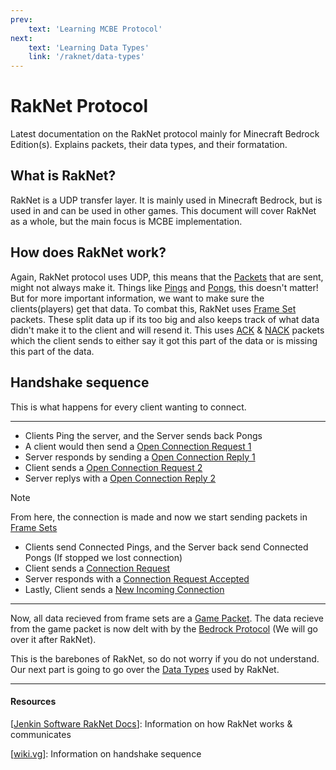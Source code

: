 ```yaml
---
prev:
    text: 'Learning MCBE Protocol'
next:
    text: 'Learning Data Types'
    link: '/raknet/data-types'
---
```


# RakNet Protocol

Latest documentation on the RakNet protocol mainly for Minecraft Bedrock Edition(s). Explains packets, their data types, and their formatation.

## What is RakNet?

RakNet is a UDP transfer layer. It is mainly used in Minecraft Bedrock, but is used in and can be used in other games. This document will cover RakNet as a whole, but the main focus is MCBE implementation.

## How does RakNet work?

Again, RakNet protocol uses UDP, this means that the [Packets]() that are sent, might not always make it. Things like [Pings]() and [Pongs](), this doesn't matter! But for more important information, we want to make sure the clients(players) get that data. To combat this, RakNet uses [Frame Set]() packets. These split data up if its too big and also keeps track of what data didn't make it to the client and will resend it. This uses [ACK]() & [NACK]() packets which the client sends to either say it got this part of the data or is missing this part of the data.

## Handshake sequence

This is what happens for every client wanting to connect.

---

* Clients Ping the server, and the Server sends back Pongs
* A client would then send a [Open Connection Request 1]()
* Server responds by sending a [Open Connection Reply 1]()
* Client sends a [Open Connection Request 2]()
* Server replys with a [Open Connection Reply 2]()

> [!NOTE]
> From here, the connection is made and now we start sending packets in [Frame Sets]()

* Clients send Connected Pings, and the Server back send Connected Pongs (If stopped we lost connection)
* Client sends a [Connection Request]()
* Server responds with a [Connection Request Accepted]()
* Lastly, Client sends a [New Incoming Connection]()

---

Now, all data recieved from frame sets are a [Game Packet](). The data recieve from the game packet is now delt with by the [Bedrock Protocol]() (We will go over it after RakNet).

This is the barebones of RakNet, so do not worry if you do not understand. Our next part is going to go over the [Data Types]() used by RakNet.

---

#### Resources

[[Jenkin Software RakNet Docs](http://www.jenkinssoftware.com/raknet/manual/systemoverview.html)]: Information on how RakNet works & communicates

[[wiki.vg](https://wiki.vg/Raknet_Protocol)]: Information on handshake sequence